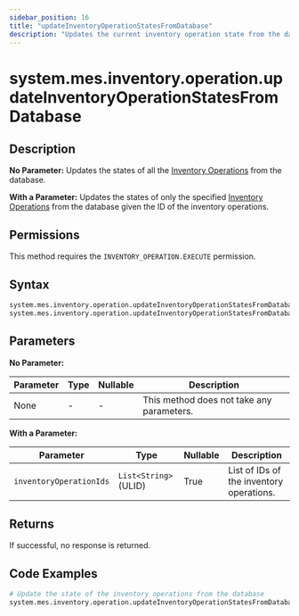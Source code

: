 ```yaml
---
sidebar_position: 16
title: "updateInventoryOperationStatesFromDatabase"
description: "Updates the current inventory operation state from the database."
---
```


# system.mes.inventory.operation.updateInventoryOperationStatesFromDatabase

## Description

**No Parameter:** Updates the states of all the [Inventory Operations](../../data-model/inventory-model/inventory-operation) from the database.

**With a Parameter:** Updates the states of only the specified [Inventory Operations](../../data-model/inventory-model/inventory-operation) from the database given
the ID of the inventory operations.


## Permissions

This method requires the `INVENTORY_OPERATION.EXECUTE` permission.

## Syntax

```python
system.mes.inventory.operation.updateInventoryOperationStatesFromDatabase()
system.mes.inventory.operation.updateInventoryOperationStatesFromDatabase([inventoryOperationIds])
```

## Parameters

**No Parameter:**

| Parameter | Type | Nullable | Description                               |
|-----------|------|----------|-------------------------------------------|
| None      | -    | -        | This method does not take any parameters. |

**With a Parameter:**

| Parameter               | Type                  | Nullable | Description                              |
|-------------------------|-----------------------|----------|------------------------------------------|
| `inventoryOperationIds` | `List<String>` (ULID) | True     | List of IDs of the inventory operations. |

## Returns

If successful, no response is returned.

## Code Examples

```python
# Update the state of the inventory operations from the database
system.mes.inventory.operation.updateInventoryOperationStatesFromDatabase(['01JPAND53P-BZ61RZHZ-V7C6EEHG', '01JPBE5NX5-WZRBXRT7-WRXGEPT5'])
```
